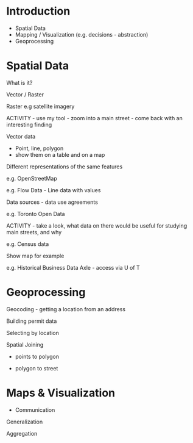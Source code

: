 # Introduction

- Spatial Data
- Mapping / Visualization (e.g. decisions - abstraction)
- Geoprocessing

# Spatial Data

What is it?

Vector / Raster

Raster e.g satellite imagery

ACTIVITY - use my tool - zoom into a main street - come back with an interesting finding

Vector data
- Point, line, polygon
- show them on a table and on a map

Different representations of the same features

e.g. OpenStreetMap

e.g. Flow Data - Line data with values

Data sources - data use agreements

e.g. Toronto Open Data

ACTIVITY - take a look, what data on there would be useful for studying main streets, and why

e.g. Census data

Show map for example

e.g. Historical Business Data Axle - access via U of T


# Geoprocessing

Geocoding - getting a location from an address

Building permit data

Selecting by location

Spatial Joining

- points to polygon

- polygon to street


# Maps & Visualization

- Communication

Generalization 

Aggregation
